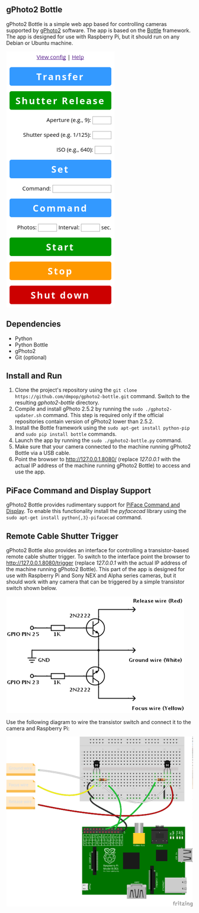 ## gPhoto2 Bottle

gPhoto2 Bottle is a simple web app based for controlling cameras supported by [gPhoto2](http://www.gphoto.org/) software. The app is based on the [Bottle](http://bottlepy.org/) framework. The app is designed for use with Raspberry Pi, but it should run on any Debian or Ubuntu machine.

<img src="gphoto2-bottle.png" alt="gPhoto2 Bottle">

## Dependencies

* Python
* Python Bottle
* gPhoto2
* Git (optional)

## Install and Run

1. Clone the project's repository using the `git clone https://github.com/dmpop/gphoto2-bottle.git` command. Switch to the resulting *gphoto2-bottle* directory.
2. Compile and install gPhoto 2.5.2 by running the `sudo ./gphoto2-updater.sh` command. This step is required only if the official repositories contain version of gPhoto2 lower than 2.5.2.
3. Install the Bottle framework using the `sudo apt-get install python-pip` and `sudo pip install bottle` commands.
4. Launch the app by running the `sudo ./gphoto2-bottle.py` command.
5. Make sure that your camera connected to the machine running gPhoto2 Bottle via a USB cable.
6. Point the browser to http://127.0.0.1.8080/ (replace *127.0.0.1* with the actual IP address of the machine running gPhoto2 Bottle) to access and use the app.

## PiFace Command and Display Support

gPhoto2 Bottle provides rudimentary support for [PiFace Command and Display](http://www.piface.org.uk/products/piface_control_and_display/). To enable this functionality install the *pyfacecad* library using the `sudo apt-get install python{,3}-pifacecad` command.

## Remote Cable Shutter Trigger

gPhoto2 Bottle also provides an interface for controlling a transistor-based remote cable shutter trigger. To switch to the interface point the browser to http://127.0.0.1.8080/trigger (replace *127.0.0.1* with the actual IP address of the machine running gPhoto2 Bottle). This part of the app is designed for use with Raspberry Pi and Sony NEX and Alpha series cameras, but it should work with any camera that can be  triggered by a simple transistor switch shown below.

<img src="transistor_switch_schematic.png" alt="Transistor switch schematic">

Use the following diagram to wire the transistor switch and connect it to the camera and Raspberry Pi:

<img src="transistor_switch_bb.png" alt="Transistor switch schematic">
